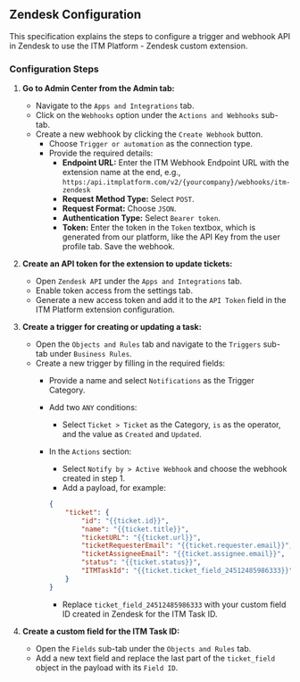 ## Zendesk Configuration

This specification explains the steps to configure a trigger and webhook API in Zendesk to use the ITM Platform - Zendesk custom extension.

### Configuration Steps

1. **Go to Admin Center from the Admin tab:**
   - Navigate to the `Apps and Integrations` tab.
   - Click on the `Webhooks` option under the `Actions and Webhooks` sub-tab.
   - Create a new webhook by clicking the `Create Webhook` button.
     - Choose `Trigger or automation` as the connection type.
     - Provide the required details:
       - **Endpoint URL:** Enter the ITM Webhook Endpoint URL with the extension name at the end, e.g.,  
         `https:/api.itmplatform.com/v2/{yourcompany}/webhooks/itm-zendesk`
       - **Request Method Type:** Select `POST`.
       - **Request Format:** Choose `JSON`.
       - **Authentication Type:** Select `Bearer token`.
       - **Token:** Enter the token in the `Token` textbox, which is generated from our platform, like the API Key from the user profile tab. Save the webhook.

2. **Create an API token for the extension to update tickets:**
   - Open `Zendesk API` under the `Apps and Integrations` tab.
   - Enable token access from the settings tab.
   - Generate a new access token and add it to the `API Token` field in the ITM Platform extension configuration.

3. **Create a trigger for creating or updating a task:**
   - Open the `Objects and Rules` tab and navigate to the `Triggers` sub-tab under `Business Rules`.
   - Create a new trigger by filling in the required fields:
     - Provide a name and select `Notifications` as the Trigger Category.
     - Add two `ANY` conditions:
       - Select `Ticket > Ticket` as the Category, `is` as the operator, and the value as `Created` and `Updated`.
     - In the `Actions` section:
       - Select `Notify by > Active Webhook` and choose the webhook created in step 1.
       - Add a payload, for example:

       ```json
       {
           "ticket": {
               "id": "{{ticket.id}}",
               "name": "{{ticket.title}}",
               "ticketURL": "{{ticket.url}}",
               "ticketRequesterEmail": "{{ticket.requester.email}}",
               "ticketAssigneeEmail": "{{ticket.assignee.email}}",
               "status": "{{ticket.status}}",
               "ITMTaskId": "{{ticket.ticket_field_24512485986333}}"
           }
       }
       ```

       - Replace `ticket_field_24512485986333` with your custom field ID created in Zendesk for the ITM Task ID.

4. **Create a custom field for the ITM Task ID:**
   - Open the `Fields` sub-tab under the `Objects and Rules` tab.
   - Add a new text field and replace the last part of the `ticket_field` object in the payload with its `Field ID`.

